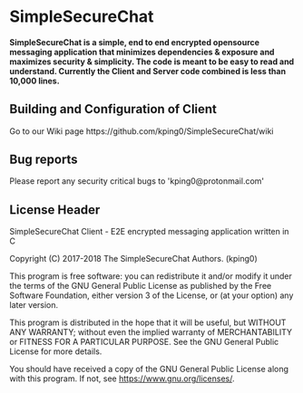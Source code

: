 <h1>SimpleSecureChat</h1>
 <h4>SimpleSecureChat is a simple, end to end encrypted opensource messaging application that minimizes dependencies & exposure and maximizes security & simplicity. The code is meant to be easy to read and understand. Currently the Client and Server code combined is less than 10,000 lines.</h4>
  
<h2>Building and Configuration of Client</h2>
  Go to our Wiki page https://github.com/kping0/SimpleSecureChat/wiki
<h2> Bug reports </h2>
  Please report any security critical bugs to 'kping0@protonmail.com'
<h2>License Header</h2>

  SimpleSecureChat Client - E2E encrypted messaging application written in C
  
  Copyright (C) 2017-2018 The SimpleSecureChat Authors. (kping0)

  This program is free software: you can redistribute it and/or modify
  it under the terms of the GNU General Public License as published by
  the Free Software Foundation, either version 3 of the License, or
  (at your option) any later version.

  This program is distributed in the hope that it will be useful,
  but WITHOUT ANY WARRANTY; without even the implied warranty of
  MERCHANTABILITY or FITNESS FOR A PARTICULAR PURPOSE.  See the
  GNU General Public License for more details.

  You should have received a copy of the GNU General Public License
  along with this program.  If not, see <https://www.gnu.org/licenses/>.
